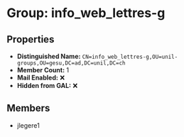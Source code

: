 # Group: info_web_lettres-g

## Properties

- **Distinguished Name:** `CN=info_web_lettres-g,OU=unil-groups,OU=gesu,DC=ad,DC=unil,DC=ch`
- **Member Count:** 1
- **Mail Enabled:** ❌
- **Hidden from GAL:** ❌

## Members

- jlegere1

